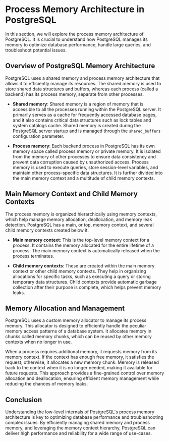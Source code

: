# Process Memory Architecture in PostgreSQL

In this section, we will explore the process memory architecture of PostgreSQL. It is crucial to understand how PostgreSQL manages its memory to optimize database performance, handle large queries, and troubleshoot potential issues.

## Overview of PostgreSQL Memory Architecture

PostgreSQL uses a shared memory and process memory architecture that allows it to efficiently manage its resources. The shared memory is used to store shared data structures and buffers, whereas each process (called a backend) has its process memory, separate from other processes.

- **Shared memory**: Shared memory is a region of memory that is accessible to all the processes running within the PostgreSQL server. It primarily serves as a cache for frequently accessed database pages, and it also contains critical data structures such as lock tables and system catalogs cache. Shared memory is created during the PostgreSQL server startup and is managed through the `shared_buffers` configuration parameter.

- **Process memory**: Each backend process in PostgreSQL has its own memory space called process memory or private memory. It is isolated from the memory of other processes to ensure data consistency and prevent data corruption caused by unauthorized access. Process memory is used to execute queries, store session-level variables, and maintain other process-specific data structures. It is further divided into the main memory context and a multitude of child memory contexts.

## Main Memory Context and Child Memory Contexts

The process memory is organized hierarchically using memory contexts, which help manage memory allocation, deallocation, and memory leak detection. PostgreSQL has a main, or top, memory context, and several child memory contexts created below it.

- **Main memory context**: This is the top-level memory context for a process. It contains the memory allocated for the entire lifetime of a process. The main memory context is automatically released when the process terminates.

- **Child memory contexts**: These are created within the main memory context or other child memory contexts. They help in organizing allocations for specific tasks, such as executing a query or storing temporary data structures. Child contexts provide automatic garbage collection after their purpose is complete, which helps prevent memory leaks.

## Memory Allocation and Management

PostgreSQL uses a custom memory allocator to manage its process memory. This allocator is designed to efficiently handle the peculiar memory access patterns of a database system. It allocates memory in chunks called memory chunks, which can be reused by other memory contexts when no longer in use.

When a process requires additional memory, it requests memory from its memory context. If the context has enough free memory, it satisfies the request; otherwise, it allocates a new memory chunk. Memory is released back to the context when it is no longer needed, making it available for future requests. This approach provides a fine-grained control over memory allocation and deallocation, ensuring efficient memory management while reducing the chances of memory leaks.

## Conclusion

Understanding the low-level internals of PostgreSQL's process memory architecture is key to optimizing database performance and troubleshooting complex issues. By efficiently managing shared memory and process memory, and leveraging the memory context hierarchy, PostgreSQL can deliver high performance and reliability for a wide range of use-cases.